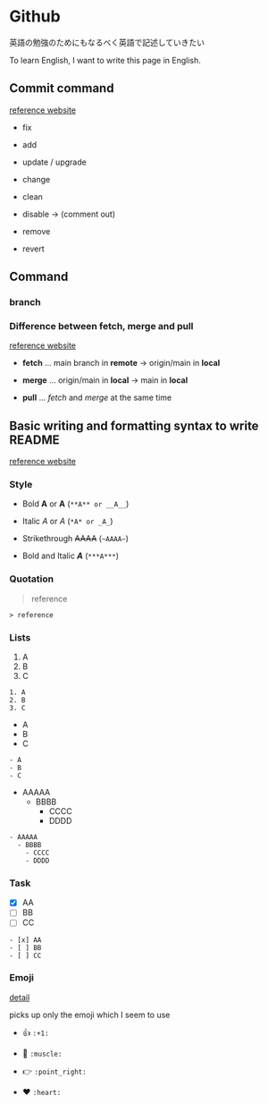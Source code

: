 # Github

英語の勉強のためにもなるべく英語で記述していきたい

To learn English, I want to write this page in English.

## Commit command

[reference website](https://qiita.com/itosho/items/9565c6ad2ffc24c09364)

- fix

- add

- update / upgrade

- change

- clean

- disable -> (comment out) 

- remove

- revert

## __Command__

### branch

### Difference between fetch, merge and pull

[reference website](https://docs.github.com/ja/github/writing-on-github/getting-started-with-writing-and-formatting-on-github/basic-writing-and-formatting-syntax)

- **fetch** ... main branch in __remote__ → origin/main in __local__
- **merge** ... origin/main in __local__ → main in __local__

- **pull** ... _fetch_ and _merge_ at the same time

## __Basic writing and formatting syntax to write README__

[reference website](https://qiita.com/wann/items/688bc17460a457104d7d)

### Style

- Bold 
     **A** or __A__   (```**A** or __A__```)

- Italic 
    *A* or _A_   (```*A* or _A_```)

- Strikethrough 
    ~~AAAA~~  (```~AAAA~```)

- Bold and Italic 
    ***A*** (```***A***```)

### Quotation

> reference 

```> reference ```

### Lists

1. A
2. B
3. C

```
1. A
2. B
3. C
```

- A
- B
- C

```
- A
- B
- C
```

- AAAAA
  - BBBB
    - CCCC
    - DDDD

```
- AAAAA
  - BBBB
    - CCCC
    - DDDD
```

### Task

- [x] AA
- [ ] BB
- [ ] CC

```
- [x] AA
- [ ] BB
- [ ] CC
```

### Emoji
[detail](https://github.com/ikatyang/emoji-cheat-sheet/blob/master/README.md)

picks up only the emoji which I seem to use

- :+1: ```:+1:```

- :muscle: ```:muscle:```

- :point_right: ```:point_right:```

- :heart: ```:heart:```